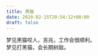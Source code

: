```yaml
---
title: 黑猫
date: 2020-02-15T20:54:12+08:00
draft: false
---
```


梦见黑猫咬人，吉兆，工作会很顺利。<br>
梦见打黑猫，会长期树敌。<br>
